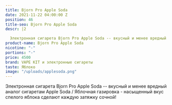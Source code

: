 ```yaml
---
title: Bjorn Pro Apple Soda
date: 2021-11-22 04:00:00 Z
position: 46
title-seo: Bjorn Pro Apple Soda
descr: |2

  Электронная сигарета Bjorn Pro Apple Soda -- вкусный и менее вредный аналог сигаретам Apple Soda / Яблочная газировка - насыщенный вкус спелого яблока сделают каждую затяжку сочной!
product-name: Bjorn Pro Apple Soda
nicotine: "-"
portions: "-"
price: 4500
brand: VAPE KIT и электронные сигареты
taste: Яблоко
image: "/uploads/applesoda.png"
---
```



Электронная сигарета Bjorn Pro Apple Soda -- вкусный и менее вредный аналог сигаретам Apple Soda / Яблочная газировка - насыщенный вкус спелого яблока сделают каждую затяжку сочной!
